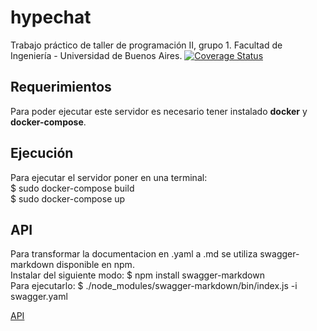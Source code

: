 # hypechat
Trabajo práctico de taller de programación II, grupo 1. Facultad de Ingeniería - Universidad de Buenos Aires.
[![Coverage Status](https://coveralls.io/repos/github/LeoCenturion/hypechat/badge.svg?branch=master)](https://coveralls.io/github/LeoCenturion/hypechat?branch=master)

## Requerimientos
Para poder ejecutar este servidor es necesario tener instalado **docker** y **docker-compose**.

## Ejecución
Para ejecutar el servidor poner en una terminal:<br />
$ sudo docker-compose build<br />
$ sudo docker-compose up

## API
Para transformar la documentacion en .yaml a .md se utiliza swagger-markdown disponible en npm.<br />
Instalar del siguiente modo: $ npm install swagger-markdown<br />
Para ejecutarlo: $ ./node_modules/swagger-markdown/bin/index.js -i swagger.yaml<br />

[API](swagger.md)
